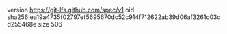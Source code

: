 version https://git-lfs.github.com/spec/v1
oid sha256:ea19a4735f02797ef5695670dc52c914f712622ab39d06af3261c03cd255468e
size 506
